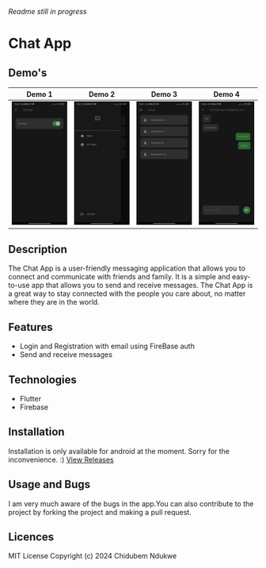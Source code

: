 _Readme still in progress_

# Chat App

## Demo's
| Demo 1 | Demo 2 | Demo 3 | Demo 4
|---------|---------|---------|-------|
| ![Demo_1](lib/assets/demo_1.jpg) | ![Demo_2](/lib/assets/demo_2.jpg) | ![Demo_3](/lib/assets/demo_3.jpg) | ![Demo_4](/lib/assets/demo_4.jpg) |

## Description
The Chat App is a user-friendly messaging application that allows you to connect and communicate with friends and family. It is a simple and easy-to-use app that allows you to send and receive messages. The Chat App is a great way to stay connected with the people you care about, no matter where they are in the world.

## Features
- Login and Registration with email using FireBase auth
- Send and receive messages


## Technologies
- Flutter
- Firebase

## Installation
Installation is only available for android at the moment. Sorry for the inconvenience. :) 
[View Releases](https://github.com/Duks31/capp/releases/tag/latest)

## Usage and Bugs
I am very much aware of the bugs in the app.You can also contribute to the project by forking the project and making a pull request.  

## Licences
MIT License
Copyright (c) 2024 Chidubem Ndukwe
